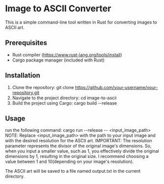 # Image to ASCII Converter

This is a simple command-line tool written in Rust for converting images to ASCII art.

## Prerequisites

- Rust compiler (https://www.rust-lang.org/tools/install)
- Cargo package manager (included with Rust)

## Installation

1. Clone the repository:
   git clone https://github.com/your-username/your-repository.git
2. Navigate to the project directory:
   cd image-to-ascii
3. Build the project using Cargo:
   cargo build --release

## Usage

run the following command:
  cargo run --release -- <input_image_path> <resolution>
NOTE: Replace <input_image_path> with the path to your input image and <resolution> with the desired resolution for the ASCII art. 
IMPORTANT: The resolution parameter represents the divisor of the original image's dimensions. So, when you input a smaller value, such as 1, you effectively divide the original dimensions by 1, resulting in the original size. I recommend choosing a value between 1 and 10(depending on your image's resolution).

The ASCII art will be saved to a file named output.txt in the current directory.
